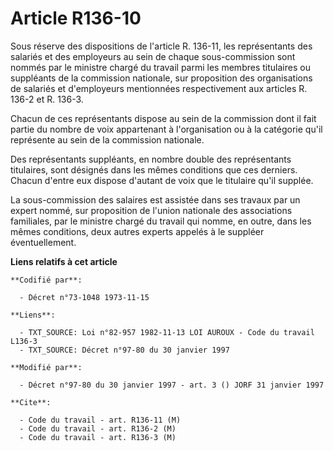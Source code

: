 # Article R136-10

Sous réserve des dispositions de l'article R. 136-11, les représentants des salariés et des employeurs au sein de chaque
sous-commission sont nommés par le ministre chargé du travail parmi les membres titulaires ou suppléants de la commission
nationale, sur proposition des organisations de salariés et d'employeurs mentionnées respectivement aux articles R. 136-2 et
R. 136-3.

Chacun de ces représentants dispose au sein de la commission dont il fait partie du nombre de voix appartenant à
l'organisation ou à la catégorie qu'il représente au sein de la commission nationale.

Des représentants suppléants, en nombre double des représentants titulaires, sont désignés dans les mêmes conditions que ces
derniers. Chacun d'entre eux dispose d'autant de voix que le titulaire qu'il supplée. 

La sous-commission des salaires est assistée dans ses travaux par un expert nommé, sur proposition de l'union nationale des
associations familiales, par le ministre chargé du travail qui nomme, en outre, dans les mêmes conditions, deux autres
experts appelés à le suppléer éventuellement.

**Liens relatifs à cet article**

	**Codifié par**:

	  - Décret n°73-1048 1973-11-15

	**Liens**:

	  - TXT_SOURCE: Loi n°82-957 1982-11-13 LOI AUROUX - Code du travail L136-3
	  - TXT_SOURCE: Décret n°97-80 du 30 janvier 1997

	**Modifié par**:

	  - Décret n°97-80 du 30 janvier 1997 - art. 3 () JORF 31 janvier 1997

	**Cite**:

	  - Code du travail - art. R136-11 (M)
	  - Code du travail - art. R136-2 (M)
	  - Code du travail - art. R136-3 (M)
